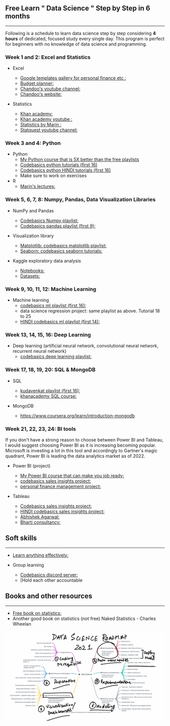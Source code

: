 ## Free Learn " Data Science " Step by Step in 6 months
----------------------------------------------

Following is a schedule to learn data science step by step considering **4 hours** of dedicated, focused study every single day. This program is perfect for beginners with no knowledge of data science and programming.

### Week 1 and 2: Excel and Statistics

* Excel 
	- [Google templates gallery for personal finance etc :](https://docs.google.com/spreadsheets/u/0/?ftv=1)
	- [Budget planner:](https://www.vertex42.com/ExcelTemplates/budgets.html)
	- [Chandoo's youtube channel:](https://www.youtube.com/channel/UC8uU_wruBMHeeRma49dtZKA)
	- [Chandoo's website:](https://chandoo.org/)

* Statistics 
	- [Khan academy:](https://www.khanacademy.org/math/statistics-probability)
	- [Khan academy youtube :](https://www.youtube.com/playlist?list=PL1328115D3D8A2566)
	- [Statistics by Marin :](https://www.youtube.com/playlist?list=PLqzoL9-eJTNBZDG8jaNuhap1C9q6VHyVa)
	- [Statquest youtube channel:](https://www.youtube.com/user/joshstarmer)

### Week 3 and 4: Python

* Python
	- [My Python course that is 5X better than the free playlists](https://codebasics.io/courses/python-for-beginner-and-intermediate-learners) 
	- [Codebasics python tutorials (first 16)](https://www.youtube.com/playlist?list=PLeo1K3hjS3uv5U-Lmlnucd7gqF-3ehIh0)
	- [Codebasics python HINDI tutorials (first 16)](https://www.youtube.com/playlist?list=PLPbgcxheSpE1DJKfdko58_AIZRIT0TjpO)
	- Make sure to work on exercises
* R 
  - [Marin's lectures:](https://www.youtube.com/playlist?list=PLqzoL9-eJTNBlVXxWvJkq0dtVut2sICUW)
  
### Week 5, 6, 7, 8: Numpy, Pandas, Data Visualization Libraries  

* NumPy and Pandas
	- [Codebasics Numpy playlist:](https://www.youtube.com/playlist?list=PLeo1K3hjS3uset9zIVzJWqplaWBiacTEU)
	- [Codebasics pandas playlist (first 9):](https://www.youtube.com/playlist?list=PLeo1K3hjS3uuASpe-1LjfG5f14Bnozjwy)

* Visualization library
	- [Matplotlib: codebasics matplotlib playlist:](https://www.youtube.com/playlist?list=PLeo1K3hjS3uu4Lr8_kro2AqaO6CFYgKOl)
	- [Seaborn: codebasics seaborn tutorials:](https://www.youtube.com/playlist?list=PLJIOr9Je9wzHT-ptgfelpt2Nyx4VGX_j9)
	
* Kaggle exploratory data analysis
	- [Notebooks:](https://www.kaggle.com/notebooks)
	- [Datasets:](https://www.kaggle.com/datasets)
	
### Week 9, 10, 11, 12: Machine Learning

* Machine learning
	- [codebasics ml playlist (first 16):](https://www.youtube.com/playlist?list=PLeo1K3hjS3uvCeTYTeyfe0-rN5r8zn9rw)
	- data science regression project: same playlist as above. Tutorial 18 to 25
	- [HINDI codebasics ml playlist (first 14):](https://www.youtube.com/playlist?list=PLPbgcxheSpE0aBsefANDYe2X_-tyJbBMr)
	
### Week 13, 14, 15, 16: Deep Learning

* Deep learning	 (artificial neural network, convolutional neural network, recurrent neural network) 
  - [codebasics deep learning playlist:](https://www.youtube.com/playlist?list=PLeo1K3hjS3uu7CxAacxVndI4bE_o3BDtO)
  
### Week 17, 18, 19, 20: SQL & MongoDB

* SQL
	- [kudavenkat playlist (first 16):](https://www.youtube.com/playlist?list=PL08903FB7ACA1C2FB)
	- [khanacademy SQL course:](https://www.khanacademy.org/computing/computer-programming/sql)
  
* MongoDB 
  - https://www.coursera.org/learn/introduction-mongodb
  
### Week 21, 22, 23, 24: BI tools

If you don't have a strong reason to choose between Power BI and Tableau, I would suggest choosing Power BI as it is increasing becoming popular. Microsoft is investing a lot in this tool and accordingly to Gartner's magic quadrant, Power BI is leading the data analytics market as of 2022.

* Power BI (project)
  - [My Power BI course that can make you job ready:](https://codebasics.io/courses/power-bi-data-analysis-with-end-to-end-project)
  - [codebasics sales insights project:](https://www.youtube.com/playlist?list=PLeo1K3hjS3uva8pk1FI3iK9kCOKQdz1I9)
  - [personal finance management project:](https://www.youtube.com/watch?v=pqSoCa2NGj4)

* Tableau
  - [Codebasics sales insights project:](https://www.youtube.com/playlist?list=PLeo1K3hjS3usDI9XeUgjNZs6VnE0meBrL)
  - [HINDI codebasics sales insights project:](https://www.youtube.com/playlist?list=PLPbgcxheSpE2B7YFfOualUTlRhgnQR7Kn)
  - [Abhishek Agarwal:](https://www.youtube.com/playlist?list=PL6_D9USWkG1C4raCOTlTf_oq4XnNNNtm9)
  - [Bharti consultancy: ](https://www.youtube.com/playlist?list=PLyD1XCIRA3gQmN73dHwQWr4R08ABZFMtZ)

  
## Soft skills
---------------
* [Learn anything effectively:](https://www.youtube.com/watch?v=yZFrSDjRvjk)

* Group learning
	- [Codebasics discord server: ](https://discord.gg/r42Kbuk)
	- [Hold each other accountable
	  
## Books and other resources
--------------------------------------    
* [Free book on statistics:](http://greenteapress.com/thinkstats/thinkstats.pdf)
* Another good book on statistics (not free) Naked Statistics - Charles Wheelan

![myImage](Data_Science_Roadmap_explain.png)